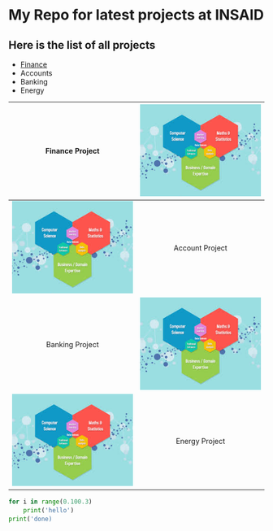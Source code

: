 # My Repo for latest projects at INSAID

## Here is the list of all projects

- [Finance](https://github.com/SandhyaSoniG/RepositoryForDSPractice/tree/master/finance "Finance")
- Accounts
- Banking
- Energy

|Finance Project   | [![](https://raw.githubusercontent.com/SandhyaSoniG/RepositoryForDSPractice/master/images/dsimage.jpg)](https://raw.githubusercontent.com/SandhyaSoniG/RepositoryForDSPractice/master/images/dsimage.jpg)   |
| :------------: | :------------: |
|  [![](https://raw.githubusercontent.com/SandhyaSoniG/RepositoryForDSPractice/master/images/dsimage.jpg)](https://raw.githubusercontent.com/SandhyaSoniG/RepositoryForDSPractice/master/images/dsimage.jpg) |  Account Project |
| Banking Project  |  [![](https://raw.githubusercontent.com/SandhyaSoniG/RepositoryForDSPractice/master/images/dsimage.jpg)](https://raw.githubusercontent.com/SandhyaSoniG/RepositoryForDSPractice/master/images/dsimage.jpg) |
|  [![](https://raw.githubusercontent.com/SandhyaSoniG/RepositoryForDSPractice/master/images/dsimage.jpg)](https://raw.githubusercontent.com/SandhyaSoniG/RepositoryForDSPractice/master/images/dsimage.jpg) |  Energy Project |


```python
for i in range(0.100.3)
	print('hello')
print('done)
```

